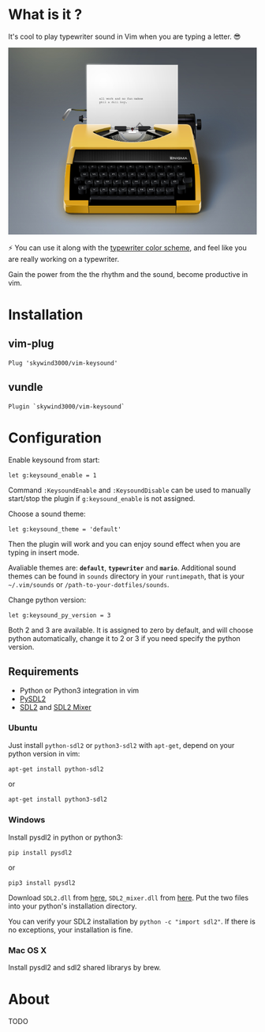 # What is it ?

It's cool to play typewriter sound in Vim when you are typing a letter. :sunglasses:

![](doc/logo.jpg)

:zap: You can use it along with the [typewriter color scheme](https://github.com/logico-dev/typewriter), and feel like you are really working on a typewriter. 

Gain the power from the the rhythm and the sound, become productive in vim.


# Installation

## vim-plug

```VimL
Plug 'skywind3000/vim-keysound'
```

## vundle

```VimL
Plugin `skywind3000/vim-keysound`
```

# Configuration

Enable keysound from start:

```VimL
let g:keysound_enable = 1
```

Command `:KeysoundEnable` and `:KeysoundDisable` can be used to manually start/stop the plugin if `g:keysound_enable` is not assigned.

Choose a sound theme:

```VimL
let g:keysound_theme = 'default'
```

Then the plugin will work and you can enjoy sound effect when you are typing in insert mode.

Avaliable themes are: **`default`**, **`typewriter`** and **`mario`**. Additional sound themes can be found in `sounds` directory in your `runtimepath`, that is your `~/.vim/sounds` or `/path-to-your-dotfiles/sounds`.

Change python version:

```VimL
let g:keysound_py_version = 3
```

Both 2 and 3 are available. It is assigned to zero by default, and will choose python automatically, change it to 2 or 3 if you need specify the python version.


## Requirements

- Python or Python3 integration in vim
- [PySDL2](https://github.com/marcusva/py-sdl2)
- [SDL2](https://www.libsdl.org) and [SDL2 Mixer](https://www.libsdl.org/projects/SDL_mixer/)


### Ubuntu

Just install `python-sdl2` or `python3-sdl2` with `apt-get`, depend on your python version in vim:

```bash
apt-get install python-sdl2
```

or 

```bash
apt-get install python3-sdl2
```

### Windows

Install pysdl2 in python or python3:

```batch
pip install pysdl2
```

or 

```batch
pip3 install pysdl2
```

Download `SDL2.dll` from [here](https://www.libsdl.org/download-2.0.php), `SDL2_mixer.dll` from [here](https://www.libsdl.org/projects/SDL_mixer/). Put the two files into your python's installation directory. 

You can verify your SDL2 installation by `python -c "import sdl2"`. If there is no exceptions, your installation is fine.

### Mac OS X

Install pysdl2 and sdl2 shared librarys by brew.


# About

TODO